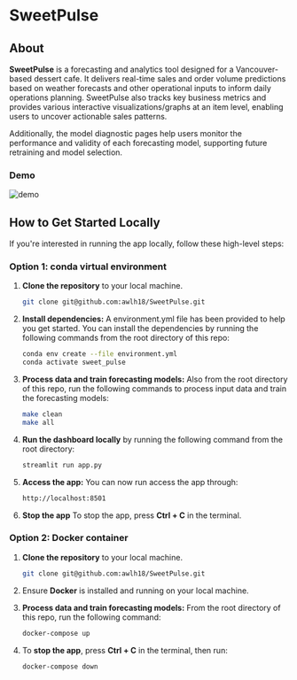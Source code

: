 # SweetPulse

## About

**SweetPulse** is a forecasting and analytics tool designed for a Vancouver-based dessert cafe. It delivers real-time sales and order volume predictions based on weather forecasts and other operational inputs to inform daily operations planning. SweetPulse also tracks key business metrics and provides various interactive visualizations/graphs at an item level, enabling users to uncover actionable sales patterns.

Additionally, the model diagnostic pages help users monitor the performance and validity of each forecasting model, supporting future retraining and model selection.

### Demo
![demo](gif/demo.gif)


## How to Get Started Locally

If you're interested in running the app locally, follow these high-level steps:

### Option 1: conda virtual environment 

1.  **Clone the repository** to your local machine.

    ``` bash
    git clone git@github.com:awlh18/SweetPulse.git
    ```

2.  **Install dependencies:** A environment.yml file has been provided to help you get started. You can install the dependencies by running the following commands from the root directory of this repo:
    ``` bash
    conda env create --file environment.yml
    conda activate sweet_pulse
    ```

3.  **Process data and train forecasting models:** Also from the root directory of this repo, run the following commands to process input data and train the forecasting models: 

    ``` bash
    make clean
    make all
    ```

4.  **Run the dashboard locally** by running the following command from the root directory:

    ``` bash
    streamlit run app.py
    ```

5.  **Access the app:** You can now run access the app through:

    ``` bash
    http://localhost:8501
    ```

6. **Stop the app** To stop the app, press **Ctrl + C** in the terminal. 

### Option 2: Docker container 

1. **Clone the repository** to your local machine.

    ``` bash
    git clone git@github.com:awlh18/SweetPulse.git
    ```
2. Ensure **Docker** is installed and running on your local machine. 

3. **Process data and train forecasting models:** From the root directory of this repo, run the following command: 

    ``` bash
    docker-compose up
    ```
4. To **stop the app**, press **Ctrl + C** in the terminal, then run:

    ``` bash
    docker-compose down
    ```